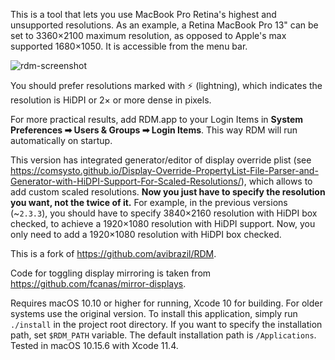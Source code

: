 This is a tool that lets you use MacBook Pro Retina's highest and unsupported resolutions.
As an example, a Retina MacBook Pro 13" can be set to 3360×2100 maximum resolution, as
opposed to Apple's max supported 1680×1050. It is accessible from the menu bar.

![rdm-screenshot](screenshot.png)

You should prefer resolutions marked with ⚡️ (lightning), which indicates the resolution
is HiDPI or 2× or more dense in pixels.

For more practical results, add RDM.app to your Login Items in **System Preferences ➡ Users & Groups ➡ Login Items**.
This way RDM will run automatically on startup.

This version has integrated generator/editor of display override plist (see https://comsysto.github.io/Display-Override-PropertyList-File-Parser-and-Generator-with-HiDPI-Support-For-Scaled-Resolutions/), which allows to add custom scaled resolutions. **Now you just have to specify the resolution you want, not the twice of it.** For example, in the previous versions (~`2.3.3`), you should have to specify 3840×2160 resolution with HiDPI box checked, to achieve a 1920×1080 resolution with HiDPI support. Now, you only need to add a 1920×1080 resolution with HiDPI box checked.

This is a fork of https://github.com/avibrazil/RDM.

Code for toggling display mirroring is taken from https://github.com/fcanas/mirror-displays.

Requires macOS 10.10 or higher for running, Xcode 10 for building. For older systems use the original version.
To install this application, simply run `./install` in the project root directory. If you want to specify the installation path, set `$RDM_PATH` variable. The default installation path is `/Applications`.
Tested in macOS 10.15.6 with Xcode 11.4.
